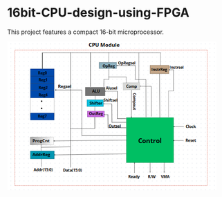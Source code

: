 # 16bit-CPU-design-using-FPGA
This project features a compact 16-bit microprocessor. 

![overview](./CPUBlocDesign.PNG)
